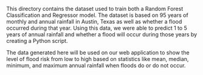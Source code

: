 This directory contains the dataset used to train both a Random Forest Classification and Regressor model. The dataset is based on 95 years of monthly and annual rainfall
in Austin, Texas as well as whether a flood occurred during that year. Using this data, we were able to predict 1 to 5 years of annual rainfall and whether a flood will occur during 
those years by creating a Python script. 

The data generated here will be used on our web application to show the level of flood risk from low to high based on statistics like mean, median, minimum, and maximum 
annual rainfall when floods do or do not occur.

